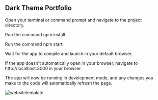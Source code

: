 ## Dark Theme Portfolio

Open your terminal or command prompt and navigate to the project directory.

Run the command npm install.

Run the command npm start.

Wait for the app to compile and launch in your default browser.

If the app doesn't automatically open in your browser, navigate to http://localhost:3000 in your browser.

The app will now be running in development mode, and any changes you make to the code will automatically refresh the page.

![websitetemplate](https://user-images.githubusercontent.com/98498041/219928152-0fc4f27e-7dfa-4188-9084-8c9438301a3b.jpg)
